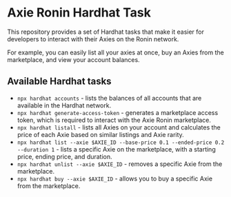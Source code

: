 # Axie Ronin Hardhat Task

This repository provides a set of Hardhat tasks that make it easier for developers to interact with their Axies on the Ronin network.

For example, you can easily list all your axies at once, buy an Axies from the marketplace, and view your account balances.

## Available Hardhat tasks

- `npx hardhat accounts` - lists the balances of all accounts that are available in the Hardhat network.
- `npx hardhat generate-access-token` - generates a marketplace access token, which is required to interact with the Axie Ronin marketplace.
- `npx hardhat listall` - lists all Axies on your account and calculates the price of each Axie based on similar listings and Axie rarity.
- `npx hardhat list --axie $AXIE_ID --base-price 0.1 --ended-price 0.2 --duration 1` - lists a specific Axie on the marketplace, with a starting price, ending price, and duration.
- `npx hardhat unlist --axie $AXIE_ID` - removes a specific Axie from the marketplace.
- `npx hardhat buy --axie $AXIE_ID` - allows you to buy a specific Axie from the marketplace.
